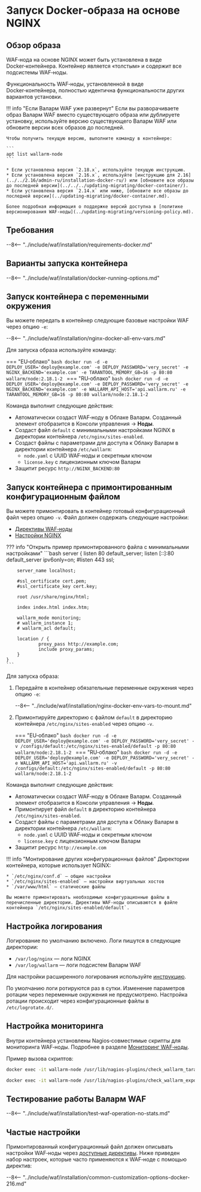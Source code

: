 [doc-ip-blocking]:            configure-ip-blocking-ru.md
[doc-wallarm-mode]:           configure-parameters-ru.md#wallarm_mode
[doc-config-params]:          configure-parameters-ru.md
[doc-monitoring]:             monitoring/intro.md
[waf-mode-instr]:                   configure-wallarm-mode.md
[logging-instr]:                    configure-logging.md
[proxy-balancer-instr]:             using-proxy-or-balancer-ru.md
[scanner-whitelisting-instr]:       scanner-ips-whitelisting.md
[process-time-limit-instr]:         configure-parameters-ru.md#wallarm_process_time_limit
[default-ip-blocking-settings]:     configure-ip-blocking-nginx-ru.md
[wallarm-acl-directive]:            configure-parameters-ru.md#wallarm_acl
[allocating-memory-guide]:          configuration-guides/allocate-resources-for-waf-node.md
[enable-libdetection-docs]:         configure-parameters-ru.md#wallarm_enable_libdetection
[mount-config-instr]:               #запуск-контейнера-с-примонтированным-конфигурационным-файлом

# Запуск Docker‑образа на основе NGINX

## Обзор образа

WAF‑нода на основе NGINX может быть установлена в виде Docker‑контейнера. Контейнер является «толстым» и содержит все подсистемы WAF‑ноды.

Функциональность WAF‑ноды, установленной в виде Docker‑контейнера, полностью идентична функциональности других вариантов установки.

!!! info "Если Валарм WAF уже развернут"
    Если вы разворачиваете образ Валарм WAF вместо существующего образа или дублируете установку, используйте версию существующего Валарм WAF или обновите версии всех образов до последней.

    Чтобы получить текущую версию, выполните команду в контейнере: 

    ```
    apt list wallarm-node
    ```

    * Если установлена версия `2.18.x`, используйте текущую инструкцию.
    * Если установлена версия `2.16.x`, используйте [инструкцию для 2.16](../../2.16/admin-ru/installation-docker-ru/) или [обновите все образы до последней версии](../../../updating-migrating/docker-container/).
    * Если установлена версия `2.14.x` или ниже, [обновите все образы до последней версии](../updating-migrating/docker-container.md).
    
    Более подробная информация о поддержке версий доступна в [политике версионирования WAF‑ноды](../updating-migrating/versioning-policy.md).

## Требования

--8<-- "../include/waf/installation/requirements-docker.md"

## Варианты запуска контейнера

--8<-- "../include/waf/installation/docker-running-options.md"

## Запуск контейнера с переменными окружения

Вы можете передать в контейнер следующие базовые настройки WAF через опцию `-e`:

--8<-- "../include/waf/installation/nginx-docker-all-env-vars.md"

Для запуска образа используйте команду:

=== "EU‑облако"
    ```bash
    docker run -d -e DEPLOY_USER='deploy@example.com' -e DEPLOY_PASSWORD='very_secret' -e NGINX_BACKEND='example.com' -e TARANTOOL_MEMORY_GB=16 -p 80:80 wallarm/node:2.18.1-2
    ```
=== "RU‑облако"
    ```bash
    docker run -d -e DEPLOY_USER='deploy@example.com' -e DEPLOY_PASSWORD='very_secret' -e NGINX_BACKEND='example.com' -e WALLARM_API_HOST='api.wallarm.ru' -e TARANTOOL_MEMORY_GB=16 -p 80:80 wallarm/node:2.18.1-2
    ```

Команда выполнит следующие действия:

* Автоматически создаст WAF‑ноду в Облаке Валарм. Созданный элемент отобразится в Консоли управления → **Ноды**.
* Создаст файл `default` с минимальными настройками NGINX в директории контейнера `/etc/nginx/sites-enabled`.
* Создаст файлы с параметрами для доступа к Облаку Валарм в директории контейнера `/etc/wallarm`:
    * `node.yaml` с UUID WAF‑ноды и секретным ключом
    * `license.key` с лицензионным ключом Валарм
* Защитит ресурс `http://NGINX_BACKEND:80`

## Запуск контейнера с примонтированным конфигурационным файлом

Вы можете примонтировать в контейнер готовый конфигурационный файл через опцию `-v`. Файл должен содержать следующие настройки:

* [Директивы WAF‑ноды](configure-parameters-ru.md)
* [Настройки NGINX](https://nginx.org/ru/docs/beginners_guide.html)

??? info "Открыть пример примонтированного файла с минимальными настройками"
    ```bash
    server {
        listen 80 default_server;
        listen [::]:80 default_server ipv6only=on;
        #listen 443 ssl;

        server_name localhost;

        #ssl_certificate cert.pem;
        #ssl_certificate_key cert.key;

        root /usr/share/nginx/html;

        index index.html index.htm;

        wallarm_mode monitoring;
        # wallarm_instance 1;
        # wallarm_acl default;

        location / {
                proxy_pass http://example.com;
                include proxy_params;
        }
    }
    ```

Для запуска образа:

1. Передайте в контейнер обязательные переменные окружения через опцию `-e`:

    --8<-- "../include/waf/installation/nginx-docker-env-vars-to-mount.md"

2. Примонтируйте директорию с файлом `default` в директорию контейнера `/etc/nginx/sites-enabled` через опцию `-v`.

    === "EU‑облако"
        ```bash
        docker run -d -e DEPLOY_USER='deploy@example.com' -e DEPLOY_PASSWORD='very_secret' -v /configs/default:/etc/nginx/sites-enabled/default -p 80:80 wallarm/node:2.18.1-2
        ```
    === "RU‑облако"
        ```bash
        docker run -d -e DEPLOY_USER='deploy@example.com' -e DEPLOY_PASSWORD='very_secret' -e WALLARM_API_HOST='api.wallarm.ru' -v /configs/default:/etc/nginx/sites-enabled/default -p 80:80 wallarm/node:2.18.1-2
        ```

Команда выполнит следующие действия:

* Автоматически создаст WAF‑ноду в Облаке Валарм. Созданный элемент отобразится в Консоли управления → **Ноды**.
* Примонтирует файл `default` в директорию контейнера `/etc/nginx/sites-enabled`.
* Создаст файлы с параметрами для доступа к Облаку Валарм в директории контейнера `/etc/wallarm`:
    * `node.yaml` с UUID WAF‑ноды и секретным ключом
    * `license.key` с лицензионным ключом Валарм
* Защитит ресурс `http://example.com`

!!! info "Монтирование других конфигурационных файлов"
    Директории контейнера, которые использует NGINX:

    * `/etc/nginx/conf.d` — общие настройки
    * `/etc/nginx/sites-enabled` — настройки виртуальных хостов
    * `/var/www/html` — статические файлы

    Вы можете примонтировать необходимые конфигурационные файлы в перечисленные директории. Директивы WAF‑ноды описываются в файле контейнера `/etc/nginx/sites-enabled/default`.

## Настройка логирования

Логирование по умолчанию включено. Логи пишутся в следующие директории:

* `/var/log/nginx` — логи NGINX
* `/var/log/wallarm` — логи подсистем Валарм WAF

Для настройки расширенного логирования используйте [инструкцию](configure-logging.md).

По умолчанию логи ротируются раз в сутки. Изменение параметров ротации через переменные окружения не предусмотрено. Настройка ротации происходит через конфигурационные файлы в `/etc/logrotate.d/`.

## Настройка мониторинга

Внутри контейнера установлены Nagios‑совместимые скрипты для мониторинга WAF‑ноды. Подробнее в разделе [Мониторинг WAF‑ноды][doc-monitoring].

Пример вызова скриптов:

``` bash
docker exec -it wallarm-node /usr/lib/nagios-plugins/check_wallarm_tarantool_timeframe -w 1800 -c 900
```

``` bash
docker exec -it wallarm-node /usr/lib/nagios-plugins/check_wallarm_export_delay -w 120 -c 300
```

## Тестирование работы Валарм WAF

--8<-- "../include/waf/installation/test-waf-operation-no-stats.md"

## Частые настройки

Примонтированный конфигурационный файл должен описывать настройки WAF‑ноды через [доступные директивы](configure-parameters-ru.md). Ниже приведен набор настроек, которые часто применяются к WAF‑ноде с помощью директив:

--8<-- "../include/waf/installation/common-customization-options-docker-216.md"